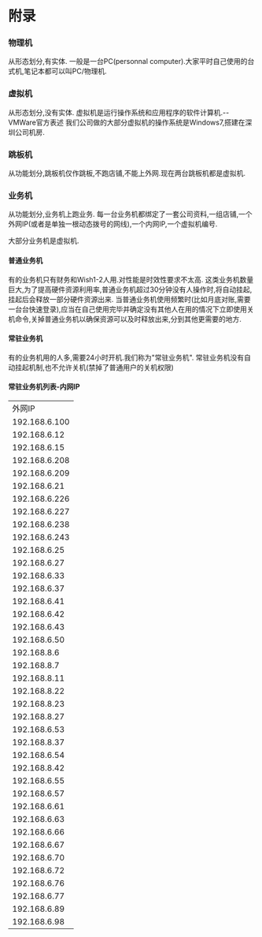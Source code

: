 # 附录

### 物理机
从形态划分,有实体.
一般是一台PC(personnal computer).大家平时自己使用的台式机,笔记本都可以叫PC/物理机.

### 虚拟机
从形态划分,没有实体.
虚拟机是运行操作系统和应用程序的软件计算机.--VMWare官方表述
我们公司做的大部分虚拟机的操作系统是Windows7,搭建在深圳公司机房.

### 跳板机
从功能划分,跳板机仅作跳板,不跑店铺,不能上外网.现在两台跳板机都是虚拟机.

### 业务机
从功能划分,业务机上跑业务.
每一台业务机都绑定了一套公司资料,一组店铺,一个外网IP(或者是单独一根动态拨号的网线),一个内网IP,一个虚拟机编号.

大部分业务机是虚拟机.

#### 普通业务机
有的业务机只有财务和Wish1-2人用.对性能是时效性要求不太高.
这类业务机数量巨大,为了提高硬件资源利用率,普通业务机超过30分钟没有人操作时,将自动挂起,挂起后会释放一部分硬件资源出来.
当普通业务机使用频繁时(比如月底对账,需要一台台快速登录),应当在自己使用完毕并确定没有其他人在用的情况下立即使用关机命令,关掉普通业务机以确保资源可以及时释放出来,分到其他更需要的地方.


#### 常驻业务机
有的业务机用的人多,需要24小时开机.我们称为"常驻业务机".
常驻业务机没有自动挂起机制,也不允许关机(禁掉了普通用户的关机权限)


#### 常驻业务机列表-内网IP
<table>
	<tr><td>外网IP</td></tr>
	<tr><td>192.168.6.100</td></tr>
	<tr><td>192.168.6.12</td></tr>
	<tr><td>192.168.6.15</td></tr>
	<tr><td>192.168.6.208</td></tr>
	<tr><td>192.168.6.209</td></tr>
	<tr><td>192.168.6.21</td></tr>
	<tr><td>192.168.6.226</td></tr>
	<tr><td>192.168.6.227</td></tr>
	<tr><td>192.168.6.238</td></tr>
	<tr><td>192.168.6.243</td></tr>
	<tr><td>192.168.6.25</td></tr>
	<tr><td>192.168.6.27</td></tr>
	<tr><td>192.168.6.33</td></tr>
	<tr><td>192.168.6.37</td></tr>
	<tr><td>192.168.6.41</td></tr>
	<tr><td>192.168.6.42</td></tr>
	<tr><td>192.168.6.43</td></tr>
	<tr><td>192.168.6.50</td></tr>
	<tr><td>192.168.8.6</td></tr>
	<tr><td>192.168.8.7</td></tr>
	<tr><td>192.168.8.11</td></tr>
	<tr><td>192.168.8.22</td></tr>
	<tr><td>192.168.8.23</td></tr>
	<tr><td>192.168.8.27</td></tr>
	<tr><td>192.168.6.53</td></tr>
	<tr><td>192.168.8.37</td></tr>
	<tr><td>192.168.6.54</td></tr>
	<tr><td>192.168.8.42</td></tr>
	<tr><td>192.168.6.55</td></tr>
	<tr><td>192.168.6.57</td></tr>
	<tr><td>192.168.6.61</td></tr>
	<tr><td>192.168.6.63</td></tr>
	<tr><td>192.168.6.66</td></tr>
	<tr><td>192.168.6.67</td></tr>
	<tr><td>192.168.6.70</td></tr>
	<tr><td>192.168.6.72</td></tr>
	<tr><td>192.168.6.76</td></tr>
	<tr><td>192.168.6.77</td></tr>
	<tr><td>192.168.6.89</td></tr>
	<tr><td>192.168.6.98</td></tr>
</table>

